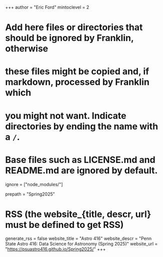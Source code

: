 +++
author = "Eric Ford"
mintoclevel = 2

# Add here files or directories that should be ignored by Franklin, otherwise
# these files might be copied and, if markdown, processed by Franklin which
# you might not want. Indicate directories by ending the name with a `/`.
# Base files such as LICENSE.md and README.md are ignored by default.
ignore = ["node_modules/"]

prepath = "Spring2025"

# RSS (the website_{title, descr, url} must be defined to get RSS)
generate_rss = false
website_title = "Astro 416"
website_descr = "Penn State Astro 416: Data Science for Astronomy (Spring 2025)"
website_url   = "https://psuastro416.github.io/Spring2025/"
+++

